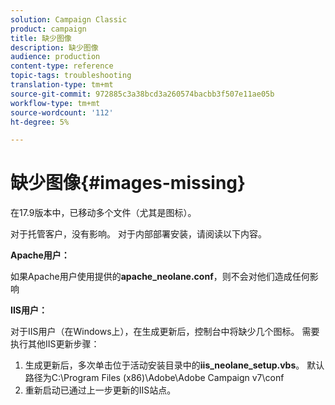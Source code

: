 ```yaml
---
solution: Campaign Classic
product: campaign
title: 缺少图像
description: 缺少图像
audience: production
content-type: reference
topic-tags: troubleshooting
translation-type: tm+mt
source-git-commit: 972885c3a38bcd3a260574bacbb3f507e11ae05b
workflow-type: tm+mt
source-wordcount: '112'
ht-degree: 5%

---
```



# 缺少图像{#images-missing}

在17.9版本中，已移动多个文件（尤其是图标）。

对于托管客户，没有影响。 对于内部部署安装，请阅读以下内容。

**Apache用户：**

如果Apache用户使用提供的&#x200B;**apache_neolane.conf**，则不会对他们造成任何影响

**IIS用户：**

对于IIS用户（在Windows上），在生成更新后，控制台中将缺少几个图标。 需要执行其他IIS更新步骤：

1. 生成更新后，多次单击位于活动安装目录中的&#x200B;**iis_neolane_setup.vbs**。 默认路径为C:\Program Files (x86)\Adobe\Adobe Campaign v7\conf
1. 重新启动已通过上一步更新的IIS站点。

